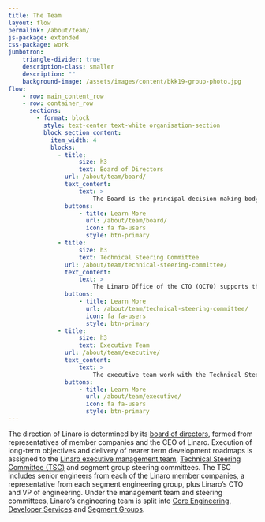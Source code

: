 ```yaml
---
title: The Team
layout: flow
permalink: /about/team/
js-package: extended
css-package: work
jumbotron:
    triangle-divider: true
    description-class: smaller
    description: ""
    background-image: /assets/images/content/bkk19-group-photo.jpg
flow:
    - row: main_content_row
    - row: container_row
      sections:
        - format: block
          style: text-center text-white organisation-section
          block_section_content:
            item_width: 4
            blocks:
              - title:
                    size: h3
                    text: Board of Directors
                url: /about/team/board/
                text_content:
                    text: >
                        The Board is the principal decision making body and focuses on ensuring the organization is moving toward its strategic mission through a combination of industry
                buttons:
                    - title: Learn More
                      url: /about/team/board/
                      icon: fa fa-users
                      style: btn-primary
              - title:
                    size: h3
                    text: Technical Steering Committee
                url: /about/team/technical-steering-committee/
                text_content:
                    text: >
                        The Linaro Office of the CTO (OCTO) supports the TSC in determining Linaro’s technical strategy, ensuring technical coherency across Linaro’s engineering activities
                buttons:
                    - title: Learn More
                      url: /about/team/technical-steering-committee/
                      icon: fa fa-users
                      style: btn-primary
              - title:
                    size: h3
                    text: Executive Team
                url: /about/team/executive/
                text_content:
                    text: >
                        The executive team work with the Technical Steering Committee and Linaro members to translate strategy and resources into deliverables. They are responsible for the...
                buttons:
                    - title: Learn More
                      url: /about/team/executive/
                      icon: fa fa-users
                      style: btn-primary
---
```

The direction of Linaro is determined by its [board of directors](/about/team/board/), formed from representatives of member companies and the CEO of Linaro. Execution of long-term objectives and delivery of nearer term development roadmaps is assigned to the [Linaro executive management team](/about/team/executive/), [Technical Steering Committee (TSC)](/about/team/technical-steering-committee/) and segment group steering committees. The TSC includes senior engineers from each of the Linaro member companies, a representative from each segment engineering group, plus Linaro’s CTO and VP of engineering. Under the management team and steering committees, Linaro’s engineering team is split into [Core Engineering](/engineering/core/), [Developer Services](/services/) and [Segment Groups](/engineering/).
